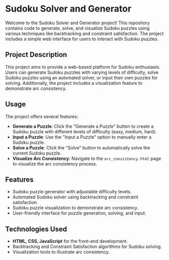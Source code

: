 # Sudoku Solver and Generator

Welcome to the Sudoku Solver and Generator project! This repository contains code to generate, solve, and visualize Sudoku puzzles using various techniques like backtracking and constraint satisfaction. The project includes a simple web interface for users to interact with Sudoku puzzles.


## Project Description
This project aims to provide a web-based platform for Sudoku enthusiasts. Users can generate Sudoku puzzles with varying levels of difficulty, solve Sudoku puzzles using an automated solver, or input their own puzzles for solving. Additionally, the project includes a visualization feature to demonstrate arc consistency.

## Usage
The project offers several features:

- **Generate a Puzzle**: Click the "Generate a Puzzle" button to create a Sudoku puzzle with different levels of difficulty (easy, medium, hard).
- **Input a Puzzle**: Use the "Input a Puzzle" option to manually enter a Sudoku puzzle.
- **Solve a Puzzle**: Click the "Solve" button to automatically solve the current Sudoku puzzle.
- **Visualize Arc Consistency**: Navigate to the `arc_consistency.html` page to visualize the arc consistency process.

## Features
- Sudoku puzzle generator with adjustable difficulty levels.
- Automated Sudoku solver using backtracking and constraint satisfaction.
- Sudoku puzzle visualization to demonstrate arc consistency.
- User-friendly interface for puzzle generation, solving, and input.

## Technologies Used
- **HTML, CSS, JavaScript** for the front-end development.
- Backtracking and Constraint Satisfaction algorithms for Sudoku solving.
- Visualization tools to illustrate arc consistency.

